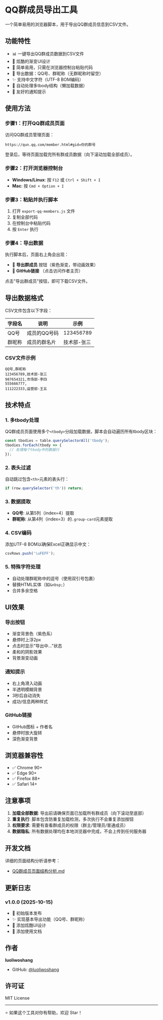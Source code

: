 # QQ群成员导出工具

一个简单易用的浏览器脚本，用于导出QQ群成员信息到CSV文件。

## 功能特性

- 📊 一键导出QQ群成员数据到CSV文件
- 🎨 炫酷的渐变UI设计
- 🚀 简单易用，只需在浏览器控制台粘贴代码
- 💾 导出数据：QQ号、群昵称（无群昵称时留空）
- ✨ 支持中文字符（UTF-8 BOM编码）
- 🎯 自动处理多tbody结构（懒加载数据）
- 🔔 友好的通知提示

## 使用方法

### 步骤1：打开QQ群成员页面

访问QQ群成员管理页面：
```
https://qun.qq.com/member.html#gid=你的群号
```

登录后，等待页面加载完所有群成员数据（向下滚动加载全部成员）。

### 步骤2：打开浏览器控制台

- **Windows/Linux**: 按 `F12` 或 `Ctrl + Shift + I`
- **Mac**: 按 `Cmd + Option + I`

### 步骤3：粘贴并执行脚本

1. 打开 `export-qq-members.js` 文件
2. 复制全部代码
3. 在控制台中粘贴代码
4. 按 `Enter` 执行

### 步骤4：导出数据

执行脚本后，页面右上角会出现：
- 🎨 **导出群成员** 按钮（紫色渐变，带动画效果）
- 🐙 **GitHub链接** （点击访问作者主页）

点击"导出群成员"按钮，即可下载CSV文件。

## 导出数据格式

CSV文件包含以下字段：

| 字段名 | 说明 | 示例 |
|--------|------|------|
| QQ号 | 成员的QQ号码 | 123456789 |
| 群昵称 | 成员的群名片 | 技术部-张三 |

### CSV文件示例

```csv
QQ号,群昵称
123456789,技术部-张三
987654321,市场部-李四
555666777,
111222333,运营部-王五
```

## 技术特点

### 1. 多tbody处理

QQ群成员页面使用多个`<tbody>`分段加载数据，脚本会自动遍历所有tbody区块：

```javascript
const tbodies = table.querySelectorAll('tbody');
tbodies.forEach(tbody => {
  // 处理每个tbody中的数据行
});
```

### 2. 表头过滤

自动跳过包含`<th>`元素的表头行：

```javascript
if (row.querySelector('th')) return;
```

### 3. 数据提取

- **QQ号**: 从第5列（index=4）提取
- **群昵称**: 从第4列（index=3）的`.group-card`元素提取

### 4. CSV编码

添加UTF-8 BOM以确保Excel正确显示中文：

```javascript
csvRows.push('\uFEFF');
```

### 5. 特殊字符处理

- 自动处理群昵称中的逗号（使用双引号包裹）
- 替换HTML实体（如`&nbsp;`）
- 合并多余空格

## UI效果

### 导出按钮
- 渐变背景色（紫色系）
- 悬停时上浮2px
- 点击时显示"导出中..."状态
- 柔和的阴影效果
- 背景渐变动画

### 通知提示
- 右上角滑入动画
- 半透明模糊背景
- 3秒后自动消失
- 成功/信息两种样式

### GitHub链接
- GitHub图标 + 作者名
- 悬停时放大旋转
- 深色渐变背景

## 浏览器兼容性

- ✅ Chrome 90+
- ✅ Edge 90+
- ✅ Firefox 88+
- ✅ Safari 14+

## 注意事项

1. **加载全部数据**: 导出前请确保页面已加载所有群成员（向下滚动至底部）
2. **重复执行**: 脚本包含防重复加载检测，多次执行不会重复添加按钮
3. **权限要求**: 需要有查看群成员的权限（群主/管理员/普通成员）
4. **数据隐私**: 所有数据处理均在本地浏览器中完成，不会上传到任何服务器

## 开发文档

详细的页面结构分析请参考：
- [QQ群成员页面结构分析.md](./QQ群成员页面结构分析.md)

## 更新日志

### v1.0.0 (2025-10-15)
- 🎉 初始版本发布
- ✨ 实现基本导出功能（QQ号、群昵称）
- 🎨 添加炫酷UI设计
- 📝 添加使用文档

## 作者

**luoliwoshang**

- GitHub: [@luoliwoshang](https://github.com/luoliwoshang)

## 许可证

MIT License

---

⭐ 如果这个工具对你有帮助，欢迎 Star！
